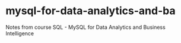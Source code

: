 # mysql-for-data-analytics-and-ba
Notes from course SQL - MySQL for Data Analytics and Business Intelligence 
